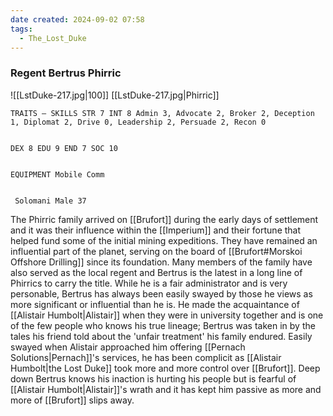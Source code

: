 ```yaml
---
date created: 2024-09-02 07:58
tags:
  - The_Lost_Duke
---
```


### Regent Bertrus Phirric

![[LstDuke-217.jpg|100]]
[[LstDuke-217.jpg|Phirric]]

```
TRAITS — SKILLS STR 7 INT 8 Admin 3, Advocate 2, Broker 2, Deception 1, Diplomat 2, Drive 0, Leadership 2, Persuade 2, Recon 0


DEX 8 EDU 9 END 7 SOC 10


EQUIPMENT Mobile Comm


 Solomani Male 37
```

The Phirric family arrived on [[Brufort]] during the early days of settlement and it was their influence within the [[Imperium]] and their fortune that helped fund some of the initial mining expeditions. They have remained an influential part of the planet, serving on the board of [[Brufort#Morskoi Offshore Drilling]] since its foundation. Many members of the family have also served as the local regent and Bertrus is the latest in a long line of Phirrics to carry the title. While he is a fair administrator and is very personable, Bertrus has always been easily swayed by those he views as more significant or influential than he is. He made the acquaintance of [[Alistair Humbolt|Alistair]] when they were in university together and is one of the few people who knows his true lineage; Bertrus was taken in by the tales his friend told about the 'unfair treatment' his family endured. Easily swayed when Alistair approached him offering [[Pernach Solutions|Pernach]]'s services, he has been complicit as [[Alistair Humbolt|the Lost Duke]] took more and more control over [[Brufort]]. Deep down Bertrus knows his inaction is hurting his people but is fearful of [[Alistair Humbolt|Alistair]]'s wrath and it has kept him passive as more and more of [[Brufort]] slips away.
